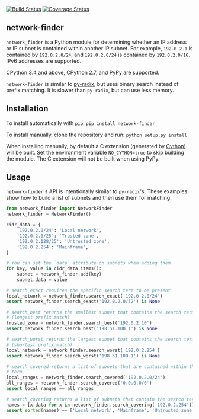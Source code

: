 [![Build Status](https://travis-ci.org/bbayles/network-finder.svg?branch=master)](https://travis-ci.org/bbayles/network-finder)
[![Coverage Status](https://coveralls.io/repos/bbayles/network-finder/badge.svg?branch=master&service=github)](https://coveralls.io/github/bbayles/network-finder?branch=master)

## network-finder

`network_finder` is a Python module for determining whether an IP address or
IP subnet is contained within another IP subnet. For example, `192.0.2.1` is
contained by `192.0.2.0/24`, and `192.0.2.0/24` is contained by `192.0.2.0/16`.
IPv6 addresses are supported.

CPython 3.4 and above, CPython 2.7, and PyPy are supported.

`network-finder` is similar to
[py-radix](https://github.com/mjschultz/py-radix), but uses binary search
instead of prefix matching. It is slower than `py-radix`, but can use less
memory. 

## Installation

To install automatically with `pip`: `pip install network-finder`

To install manually, clone the repository and run: `python setup.py install`

When installing manually, by default a C extension (generated by [Cython](http://cython.org/)) will be built. Set the environment variable `NO_CYTHON=true` to skip building the module. The C extension will not be built when using PyPy.

## Usage

`network-finder`'s API is intentionally similar to `py-radix`'s. These examples
show how to build a list of subnets and then use them for matching.

```python
from network_finder import NetworkFinder
network_finder = NetworkFinder()

cidr_data = {
    '192.0.2.0/24': 'Local network',
    '192.0.2.0/25': 'Trusted zone',
    '192.0.2.128/25': 'Untrusted zone',
    '192.0.2.254': 'Mainframe',
}

# You can set the `data` attribute on subnets when adding them
for key, value in cidr_data.items():
    subnet = network_finder.add(key)
    subnet.data = value

# search_exact requires the specific search term to be present
local_network = network_finder.search_exact('192.0.2.0/24')
assert network_finder.search_exact('192.0.2.0/32') is None

# search_best returns the smallest subnet that contains the search term
# (longest prefix match)
trusted_zone = network_finder.search_best('192.0.2.10')
assert network_finder.search_best('198.51.100.1') is None

# search_worst returns the largest subnet that contains the search term
# (shortest prefix match)
local_network = network_finder.search_worst('192.0.2.254')
assert network_finder.search_worst('198.51.100.1') is None

# search_covered returns a list of subnets that are contained within the search
# term.
local_ranges = network_finder.search_covered('192.0.2.0/24')
all_ranges = network_finder.search_covered('0.0.0.0/0')
assert local_ranges == all_ranges

# search_covering returns a list of subnets that contain the search term,.
names = [x.data for x in network_finder.search_covering('192.0.2.254')]
assert sorted(names) == ['Local network', 'Mainframe', 'Untrusted zone']
```

